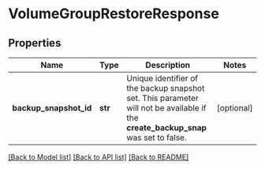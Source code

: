 # VolumeGroupRestoreResponse

## Properties
Name | Type | Description | Notes
------------ | ------------- | ------------- | -------------
**backup_snapshot_id** | **str** | Unique identifier of the backup snapshot set. This parameter will not be available if the __create_backup_snap__ was set to false. | [optional] 

[[Back to Model list]](../README.md#documentation-for-models) [[Back to API list]](../README.md#documentation-for-api-endpoints) [[Back to README]](../README.md)


